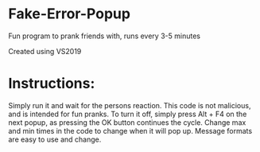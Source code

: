 # Fake-Error-Popup
Fun program to prank friends with, runs every 3-5 minutes

Created using VS2019

# Instructions:

Simply run it and wait for the persons reaction. This code is not malicious,
and is intended for fun pranks. To turn it off, simply press Alt + F4 on the next
popup, as pressing the OK button continues the cycle. Change max and min times in
the code to change when it will pop up. Message formats are easy to use and change.
